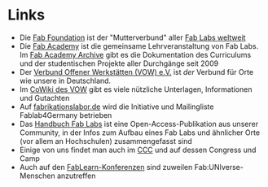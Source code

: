 # Links

- Die [Fab Foundation](https://fabfoundation.org/) ist der "Mutterverbund" aller [Fab Labs weltweit](https://fablabs.io/)
- Die [Fab Academy](https://fabacademy.org/) ist die gemeinsame Lehrveranstaltung von Fab Labs. Im [Fab Academy Archive](https://fabacademy.org/archive/) gibt es die Dokumentation des Curriculums und der studentischen Projekte aller Durchgänge seit 2009
- Der [Verbund Offener Werkstätten (VOW) e.V.](https://www.offene-werkstaetten.org/) ist *der* Verbund für Orte wie unsere in Deutschland.
- Im [CoWiki des VOW](https://www.offene-werkstaetten.org/cowiki) gibt es viele nützliche Unterlagen, Informationen und Gutachten
- Auf [fabrikationslabor.de](www.fabrikationslabor.de) wird die Initiative und Mailingliste Fablab4Germany betrieben
- Das [Handbuch Fab Labs](https://www.bombini-verlag.de/shop/handbuch-fab-labs/) ist eine Open-Access-Publikation aus unserer Community, in der Infos zum Aufbau eines Fab Labs und ähnlicher Orte (vor allem an Hochschulen) zusammengefasst sind
- Einige von uns findet man auch im [CCC](https://www.ccc.de/) und auf dessen Congress und Camp
- Auch auf den [FabLearn-Konferenzen](https://fablearn.org/) sind zuweilen Fab:UNIverse-Menschen anzutreffen